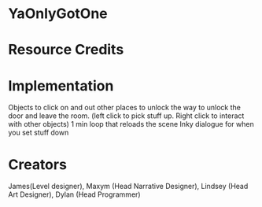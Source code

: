 # YaOnlyGotOne

# Resource Credits

# Implementation
Objects to click on and out other places to unlock the way to unlock the door and leave the room. (left click to pick stuff up. Right click to interact with other objects)
1 min loop that reloads the scene
Inky dialogue for when you set stuff down
# Creators
James(Level designer), Maxym (Head Narrative Designer), Lindsey (Head Art Designer), Dylan (Head Programmer)
